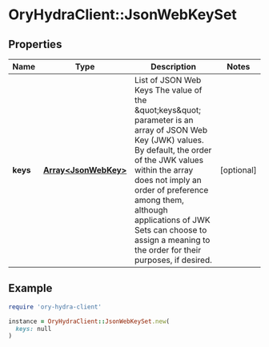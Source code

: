 # OryHydraClient::JsonWebKeySet

## Properties

| Name | Type | Description | Notes |
| ---- | ---- | ----------- | ----- |
| **keys** | [**Array&lt;JsonWebKey&gt;**](JsonWebKey.md) | List of JSON Web Keys  The value of the \&quot;keys\&quot; parameter is an array of JSON Web Key (JWK) values. By default, the order of the JWK values within the array does not imply an order of preference among them, although applications of JWK Sets can choose to assign a meaning to the order for their purposes, if desired. | [optional] |

## Example

```ruby
require 'ory-hydra-client'

instance = OryHydraClient::JsonWebKeySet.new(
  keys: null
)
```

